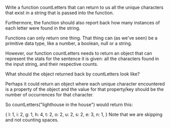 Write a function countLetters that can return to us all the unique characters that exist in a string that is passed into the function.

Furthermore, the function should also report back how many instances of each letter were found in the string.

Functions can only return one thing. That thing can (as we've seen) be a primitive data type, like a number, a boolean, null or a string.

However, our function countLetters needs to return an object that can represent the stats for the sentence it is given: all the characters found in the input string, and their respective counts.

What should the object returned back by countLetters look like?

Perhaps it could return an object where each unique character encountered is a property of the object and the value for that property/key should be the number of occurrences for that character.

So countLetters("lighthouse in the house") would return this:

{
  l: 1,
  i: 2,
  g: 1,
  h: 4,
  t: 2,
  o: 2,
  u: 2,
  s: 2,
  e: 3,
  n: 1,
}
Note that we are skipping and not counting spaces.